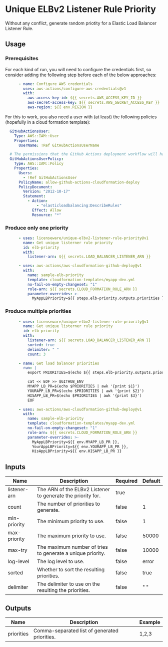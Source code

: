 # Unique ELBv2 Listener Rule Priority

Without any conflict, generate random priotity for a Elastic Load Balancer
Listener Rule.

## Usage

### Prerequisites

For each kind of run, you will need to configure the credentials first, so
consider adding the following step before each of the below approaches:

```yaml
      - name: Configure AWS credentials
        uses: aws-actions/configure-aws-credentials@v1
        with:
          aws-access-key-id: ${{ secrets.AWS_ACCESS_KEY_ID }}
          aws-secret-access-key: ${{ secrets.AWS_SECRET_ACCESS_KEY }}
          aws-region: ${{ env.REGION }}
```

For this to work, you also need a user with (at least) the following policies
(hopefully in a cloud formation template):

```yaml
  GitHubActionsUser:
    Type: AWS::IAM::User
    Properties:
      UserName: !Ref GitHubActionsUserName

  # The permissions that the GitHub Actions deployment workflow will have
  GitHubActionsUserPolicy:
    Type: AWS::IAM::Policy
    Properties:
      Users:
        - !Ref GitHubActionsUser
      PolicyName: allow-github-actions-cloudformation-deploy
      PolicyDocument:
        Version: "2012-10-17"
        Statement:
          - Action:
              - "elasticloadbalancing:DescribeRules"
            Effect: Allow
            Resource: "*"
```

### Produce only one priority

```yaml
      - uses: licenseware/unique-elbv2-listener-rule-priority@v1
        name: Get unique listerner rule priority
        id: elb-priority
        with:
          listener-arn: ${{ secrets.LOAD_BALANCER_LISTENER_ARN }}

      - uses: aws-actions/aws-cloudformation-github-deploy@v1
        with:
          name: sample-elb-priority
          template: cloudformation-templates/myapp-dev.yml
          no-fail-on-empty-changeset: "1"
          role-arn: ${{ secrets.CLOUD_FORMATION_ROLE_ARN }}
          parameter-overrides: >-
            MyAppLBPriority=${{ steps.elb-priority.outputs.priorities }}
```

### Produce multiple priorities

```yaml
      - uses: licenseware/unique-elbv2-listener-rule-priority@v1
        name: Get unique listerner rule priority
        id: elb-priority
        with:
          listener-arn: ${{ secrets.LOAD_BALANCER_LISTENER_ARN }}
          sorted: true
          delimiter: " "
          count: 3

      - name: Get load balancer priorities
        run: |
          export PRIORITIES=$(echo ${{ steps.elb-priority.outputs.priorities }})

          cat << EOF >> $GITHUB_ENV
          MYAPP_LB_PR=$(echo $PRIORITIES | awk '{print $1}')
          YOURAPP_LB_PR=$(echo $PRIORITIES | awk '{print $2}')
          HISAPP_LB_PR=$(echo $PRIORITIES | awk '{print $3}')
          EOF

      - uses: aws-actions/aws-cloudformation-github-deploy@v1
        with:
          name: sample-elb-priority
          template: cloudformation-templates/myapp-dev.yml
          no-fail-on-empty-changeset: "1"
          role-arn: ${{ secrets.CLOUD_FORMATION_ROLE_ARN }}
          parameter-overrides: >-
            MyAppLBPriority=${{ env.MYAPP_LB_PR }},
            YourAppLBPriority=${{ env.YOURAPP_LB_PR }},
            HisAppLBPriority=${{ env.HISAPP_LB_PR }}
```

## Inputs

| Name | Description | Required | Default |
|------|-------------|----------|---------|
| listener-arn | The ARN of the ELBv2 Listener to generate the priority for. | true |
| count | The number of priorities to generate. | false | 1 |
| min-priority | The minimum priority to use. | false | 1 |
| max-priority | The maximum priority to use. | false | 50000 |
| max-try | The maximum number of tries to generate a unique priority. | false | 10000 |
| log-level | The log level to use. | false | error |
| sorted | Whether to sort the resulting priorities. | false | true |
| delimiter | The delimiter to use on the resulting the priorities. | false | " " |

## Outputs

| Name | Description | Example |
|------|-------------|---------|
| priorities | Comma-separated list of generated priorities. | 1,2,3 |
